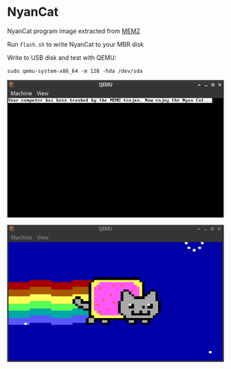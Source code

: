 # NyanCat

NyanCat program image extracted from [MEMZ](https://github.com/Da2dalus/The-MALWARE-Repo/blob/master/Trojan/MEMZ.exe)

Run `flash.sh` to write NyanCat to your MBR disk

Write to USB disk and test with QEMU:

```
sudo qemu-system-x86_64 -m 128 -hda /dev/sda
```

![](1.png)

![](2.png)